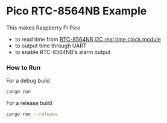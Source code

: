# Pico RTC-8564NB Example

This makes Raspberry Pi Pico

- to read time from [RTC-8564NB I2C real time clock module](https://www5.epsondevice.com/en/products/rtc/rtc8564nb.html)
- to output time through UART
- to enable RTC-8564NB's alarm output

### How to Run

For a debug build

```sh
cargo run
```

For a release build

```sh
cargo run --release
```
